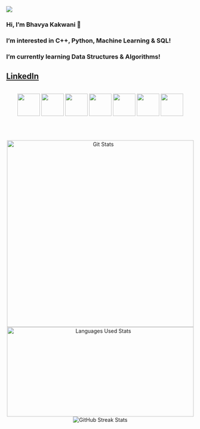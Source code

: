 ## ![](https://komarev.com/ghpvc/?username=bhavyakakwani&color=blue)

<div>
  <h3> Hi, I’m Bhavya Kakwani 👋</h3>
  <h3> I’m interested in C++, Python, Machine Learning & SQL!</h3>
  <h3> I’m currently learning Data Structures & Algorithms!</h3>
  <h3 Contact Me: </h3>
  <h2><a href="https://www.linkedin.com/in/bhavya-kakwani-051a14142">LinkedIn</a></h2>
</div>
<br>

<div align="center">
  <code><img src="https://user-images.githubusercontent.com/42747200/46140125-da084900-c26d-11e8-8ea7-c45ae6306309.png" height="60" width="60"></code>
  <code><img src="https://upload.wikimedia.org/wikipedia/commons/thumb/c/c3/Python-logo-notext.svg/2048px-Python-logo-notext.svg.png" height="60" width="60"></code>
  <code><img src="https://www.r-project.org/logo/Rlogo.png" height="60" width="60"></code>
  <code><img src="https://www.mysql.com/common/logos/logo-mysql-170x115.png" height="60" width="60"></code>
  <code><img src="https://upload.wikimedia.org/wikipedia/commons/thumb/8/87/Arduino_Logo.svg/1024px-Arduino_Logo.svg.png" height="60" width="60"></code>
  <code><img src="https://upload.wikimedia.org/wikipedia/commons/thumb/3/38/Jupyter_logo.svg/1200px-Jupyter_logo.svg.png" height="60" width="60"></code>
  <code><img src="https://upload.wikimedia.org/wikipedia/commons/thumb/9/9a/Visual_Studio_Code_1.35_icon.svg/2048px-Visual_Studio_Code_1.35_icon.svg.png" height="60" width="60"></code>
</div>

<br><br>

<div align="center">
  <img src="https://github-readme-stats.vercel.app/api?username=bhavyakakwani&&show_icons=true&title_color=0f0f0f&icon_color=bb2acf&text_color=0f000f&bg_color=fff" alt="Git   Stats" width="500px">

  <img src="https://github-readme-stats.vercel.app/api/top-langs?username=bhavyakakwani&&show_icons=true&locale=en&layout=compact" alt="Languages Used Stats" width="500px" height="240x">

  <img src="https://github-readme-streak-stats.herokuapp.com/?user=bhavyakakwani" alt="GitHub Streak Stats">
</div>

